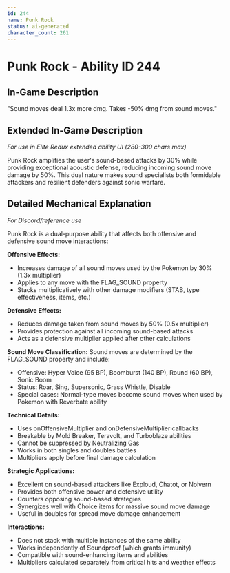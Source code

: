 ```yaml
---
id: 244
name: Punk Rock
status: ai-generated
character_count: 261
---
```


# Punk Rock - Ability ID 244

## In-Game Description
"Sound moves deal 1.3x more dmg. Takes -50% dmg from sound moves."

## Extended In-Game Description
*For use in Elite Redux extended ability UI (280-300 chars max)*

Punk Rock amplifies the user's sound-based attacks by 30% while providing exceptional acoustic defense, reducing incoming sound move damage by 50%. This dual nature makes sound specialists both formidable attackers and resilient defenders against sonic warfare.

## Detailed Mechanical Explanation
*For Discord/reference use*

Punk Rock is a dual-purpose ability that affects both offensive and defensive sound move interactions:

**Offensive Effects:**
- Increases damage of all sound moves used by the Pokemon by 30% (1.3x multiplier)
- Applies to any move with the FLAG_SOUND property
- Stacks multiplicatively with other damage modifiers (STAB, type effectiveness, items, etc.)

**Defensive Effects:**
- Reduces damage taken from sound moves by 50% (0.5x multiplier)
- Provides protection against all incoming sound-based attacks
- Acts as a defensive multiplier applied after other calculations

**Sound Move Classification:**
Sound moves are determined by the FLAG_SOUND property and include:
- Offensive: Hyper Voice (95 BP), Boomburst (140 BP), Round (60 BP), Sonic Boom
- Status: Roar, Sing, Supersonic, Grass Whistle, Disable
- Special cases: Normal-type moves become sound moves when used by Pokemon with Reverbate ability

**Technical Details:**
- Uses onOffensiveMultiplier and onDefensiveMultiplier callbacks
- Breakable by Mold Breaker, Teravolt, and Turboblaze abilities
- Cannot be suppressed by Neutralizing Gas
- Works in both singles and doubles battles
- Multipliers apply before final damage calculation

**Strategic Applications:**
- Excellent on sound-based attackers like Exploud, Chatot, or Noivern
- Provides both offensive power and defensive utility
- Counters opposing sound-based strategies
- Synergizes well with Choice items for massive sound move damage
- Useful in doubles for spread move damage enhancement

**Interactions:**
- Does not stack with multiple instances of the same ability
- Works independently of Soundproof (which grants immunity)
- Compatible with sound-enhancing items and abilities
- Multipliers calculated separately from critical hits and weather effects